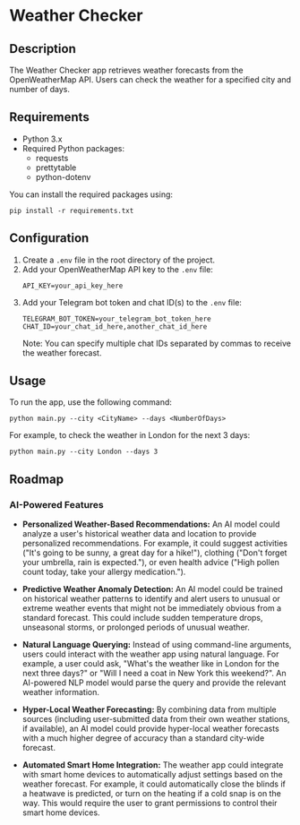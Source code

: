 # Weather Checker

## Description
The Weather Checker app retrieves weather forecasts from the OpenWeatherMap API. Users can check the weather for a specified city and number of days.

## Requirements
- Python 3.x
- Required Python packages:
  - requests
  - prettytable
  - python-dotenv

You can install the required packages using:
```
pip install -r requirements.txt
```

## Configuration
1. Create a `.env` file in the root directory of the project.
2. Add your OpenWeatherMap API key to the `.env` file:
   ```
   API_KEY=your_api_key_here
   ```
3. Add your Telegram bot token and chat ID(s) to the `.env` file:
   ```
   TELEGRAM_BOT_TOKEN=your_telegram_bot_token_here
   CHAT_ID=your_chat_id_here,another_chat_id_here
   ```
   Note: You can specify multiple chat IDs separated by commas to receive the weather forecast.

## Usage
To run the app, use the following command:
```
python main.py --city <CityName> --days <NumberOfDays>
```
For example, to check the weather in London for the next 3 days:
```
python main.py --city London --days 3
```


## Roadmap

### AI-Powered Features

*   **Personalized Weather-Based Recommendations:** An AI model could analyze a user's historical weather data and location to provide personalized recommendations. For example, it could suggest activities ("It's going to be sunny, a great day for a hike!"), clothing ("Don't forget your umbrella, rain is expected."), or even health advice ("High pollen count today, take your allergy medication.").

*   **Predictive Weather Anomaly Detection:** An AI model could be trained on historical weather patterns to identify and alert users to unusual or extreme weather events that might not be immediately obvious from a standard forecast. This could include sudden temperature drops, unseasonal storms, or prolonged periods of unusual weather.

*   **Natural Language Querying:** Instead of using command-line arguments, users could interact with the weather app using natural language. For example, a user could ask, "What's the weather like in London for the next three days?" or "Will I need a coat in New York this weekend?". An AI-powered NLP model would parse the query and provide the relevant weather information.

*   **Hyper-Local Weather Forecasting:** By combining data from multiple sources (including user-submitted data from their own weather stations, if available), an AI model could provide hyper-local weather forecasts with a much higher degree of accuracy than a standard city-wide forecast.

*   **Automated Smart Home Integration:** The weather app could integrate with smart home devices to automatically adjust settings based on the weather forecast. For example, it could automatically close the blinds if a heatwave is predicted, or turn on the heating if a cold snap is on the way. This would require the user to grant permissions to control their smart home devices.
